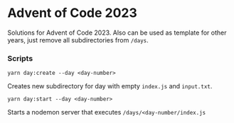 # Advent of Code 2023

Solutions for Advent of Code 2023. Also can be used as template for other years, just remove all subdirectories from `/days`.

### Scripts

```
yarn day:create --day <day-number>
```

Creates new subdirectory for day with empty `index.js` and `input.txt`.

```
yarn day:start --day <day-number>
```

Starts a nodemon server that executes `/days/<day-number/index.js`
